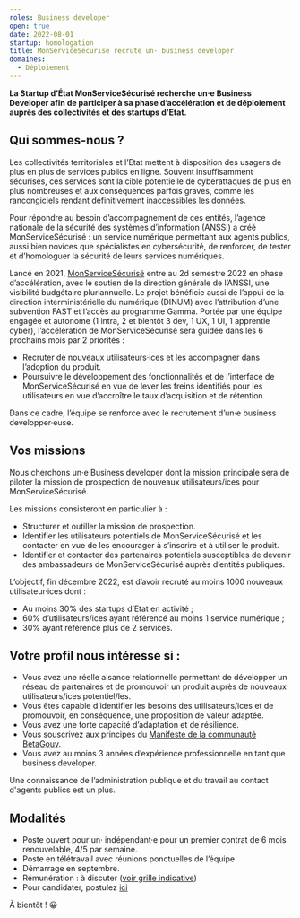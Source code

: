 ```yaml
---
roles: Business developer
open: true
date: 2022-08-01
startup: homologation
title: MonServiceSécurisé recrute un· business developer
domaines:
  - Déploiement
---
```

	
**La Startup d’État MonServiceSécurisé recherche un·e Business Developer afin de participer à sa phase d’accélération et de déploiement auprès des collectivités
et des startups d'Etat.**

## Qui sommes-nous ?

Les collectivités territoriales et l’Etat mettent à disposition des usagers de plus en plus de services publics en ligne. 
Souvent insuffisamment sécurisés, ces services sont la cible potentielle de cyberattaques de plus en plus nombreuses et aux conséquences parfois graves,
comme les rancongiciels rendant définitivement inaccessibles les données.

Pour répondre au besoin d’accompagnement de ces entités, l’agence nationale de la sécurité des systèmes d’information (ANSSI) a créé MonServiceSécurisé : 
un service numérique permettant aux agents publics, aussi bien novices que spécialistes en cybersécurité, de renforcer, de tester et
d’homologuer la sécurité de leurs services numériques.

Lancé en 2021, <a href="https://beta.gouv.fr/startups/homologation.html">MonServiceSécurisé</a> entre au 2d semestre 2022 en phase d’accélération, avec le soutien de la direction générale de l’ANSSI, 
une visibilité budgétaire pluriannuelle. Le projet bénéficie aussi de l’appui de la direction interministérielle du numérique (DINUM) avec
l’attribution d’une subvention FAST et l’accès au programme Gamma. Portée par une équipe engagée et autonome (1 intra, 2 et bientôt 3 dev, 1 UX,
1 UI, 1 apprentie cyber), l’accélération de MonServiceSécurisé sera guidée dans les 6 prochains mois par 2 priorités :
* Recruter de nouveaux utilisateurs·ices et les accompagner dans l’adoption du produit.
* Poursuivre le développement des fonctionnalités et de l’interface de MonServiceSécurisé en vue de lever les freins identifiés
pour les utilisateurs en vue d’accroître le taux d’acquisition et de rétention.

Dans ce cadre, l’équipe se renforce avec le recrutement d’un·e business developper·euse.

## Vos missions

Nous cherchons un·e Business developer dont la mission principale sera de piloter la mission de prospection de nouveaux
utilisateurs/ices pour MonServiceSécurisé.  

Les missions consisteront en particulier à : 
* Structurer et outiller la mission de prospection.
* Identifier les utilisateurs potentiels de MonServiceSécurisé et les contacter en vue de les encourager à s’inscrire et à utiliser le produit.
* Identifier et contacter des partenaires potentiels susceptibles de devenir des ambassadeurs de MonServiceSécurisé auprès d’entités publiques. 

L’objectif, fin décembre 2022, est d’avoir recruté au moins 1000 nouveaux utilisateur·ices dont :
* Au moins 30% des startups d’Etat en activité ;
* 60% d’utilisateurs/ices ayant référencé au moins 1 service numérique ;
* 30% ayant référencé plus de 2 services.

## Votre profil nous intéresse si :

* Vous avez une réelle aisance relationnelle permettant de développer un réseau de partenaires et de promouvoir un produit 
auprès de nouveaux utilisateurs/ices potentiel/les.  
* Vous êtes capable d’identifier les besoins des utilisateurs/ices et de promouvoir, en conséquence, une proposition de valeur adaptée.
* Vous avez une forte capacité d’adaptation et de résilience.
* Vous souscrivez aux principes du <a href="https://doc.incubateur.net/communaute/gerer-sa-startup-detat-ou-de-territoires-au-quotidien/decouvrir-les-differents-metiers-dune-startup-detat/recrutement/conseils-pour-le-recrutement/observatoire-revenus#les-tjm-une-base-pour-evaluer-le-prix-dune-prestation">Manifeste de la communauté BetaGouv</a>.
* Vous avez au moins 3 années d’expérience professionnelle en tant que business developer.

Une connaissance de l’administration publique et du travail au contact d'agents publics est un plus.

## Modalités

* Poste ouvert pour un· indépendant·e pour un premier contrat de 6 mois renouvelable, 4/5 par semaine.
* Poste en télétravail avec réunions ponctuelles de l’équipe
* Démarrage en septembre. 
* Rémunération : à discuter (<a href="https://doc.incubateur.net/communaute/gerer-sa-startup-detat-ou-de-territoires-au-quotidien/decouvrir-les-differents-metiers-dune-startup-detat/recrutement/conseils-pour-le-recrutement/observatoire-revenus#les-tjm-une-base-pour-evaluer-le-prix-dune-prestation">voir grille indicative</a>)
* Pour candidater, postulez <a href="https://www.welcometothejungle.com/fr/companies/communaute-beta-gouv/jobs/business-developer_paris">ici</a>

À bientôt ! 😀

